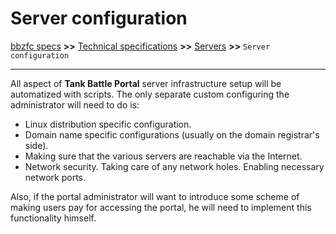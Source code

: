 # Server configuration

[bbzfc specs](../bbzfc_specs.md) **>>** [Technical specifications](technical_specifications.md) **>>** [Servers](servers.md) **>>** `Server configuration`

---

All aspect of **Tank Battle Portal** server infrastructure setup will be automatized with scripts. The only separate
custom configuring the administrator will need to do is:

- Linux distribution specific configuration.
- Domain name specific configurations (usually on the domain registrar's side).
- Making sure that the various servers are reachable via the Internet.
- Network security. Taking care of any network holes. Enabling necessary network ports.

Also, if the portal administrator will want to introduce some scheme of making users pay for accessing the portal,
he will need to implement this functionality himself.

